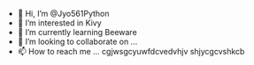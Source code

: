 - 👋 Hi, I’m @Jyo561Python
- 👀 I’m interested in Kivy
- 🌱 I’m currently learning Beeware
- 💞️ I’m looking to collaborate on ...
- 📫 How to reach me ...
cgjwsgcyuwfdcvedvhjv shjycgcvshkcb
<!---
Jyo561Python/Jyo561Python is a ✨ special ✨ repository because its `README.md` (this file) appears on your GitHub profile.
You can click the Preview link to take a look at your changes.
--->
